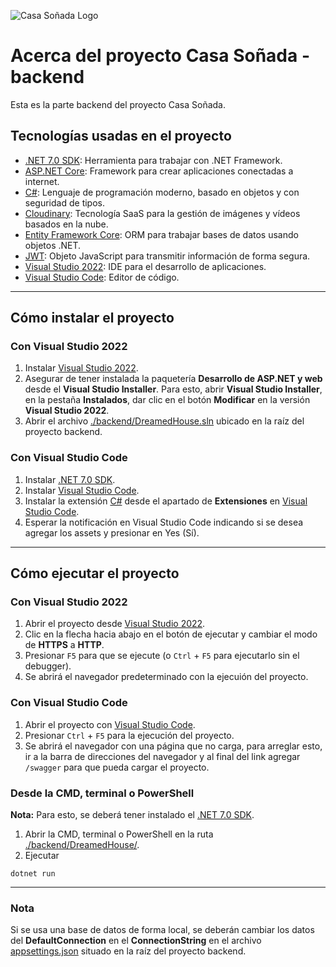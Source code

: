 ![Casa Soñada Logo](https://res.cloudinary.com/dnxfbzfoz/image/upload/v1705441465/sr80kwrayzimxr0kswvs.png)

# Acerca del proyecto Casa Soñada - backend

Esta es la parte backend del proyecto Casa Soñada.

## Tecnologías usadas en el proyecto

- [.NET 7.0 SDK](https://dotnet.microsoft.com/en-us/download): Herramienta para trabajar con .NET Framework.
- [ASP.NET Core](https://learn.microsoft.com/en-us/aspnet/core/introduction-to-aspnet-core?view=aspnetcore-7.0): Framework para crear aplicaciones conectadas a internet.
- [C#](https://learn.microsoft.com/en-us/dotnet/csharp/): Lenguaje de programación moderno, basado en objetos y con seguridad de tipos.
- [Cloudinary](https://cloudinary.com/): Tecnología SaaS para la gestión de imágenes y vídeos basados en la nube.
- [Entity Framework Core](https://learn.microsoft.com/en-us/ef/core/): ORM para trabajar bases de datos usando objetos .NET.
- [JWT](https://jwt.io/): Objeto JavaScript para transmitir información de forma segura.
- [Visual Studio 2022](https://visualstudio.microsoft.com/vs/): IDE para el desarrollo de aplicaciones.
- [Visual Studio Code](https://code.visualstudio.com/): Editor de código.

---

## Cómo instalar el proyecto

### Con Visual Studio 2022

1. Instalar [Visual Studio 2022](https://visualstudio.microsoft.com/vs/).
2. Asegurar de tener instalada la paquetería **Desarrollo de ASP.NET y web** desde el **Visual Studio Installer**. Para esto, abrir **Visual Studio Installer**, en la pestaña **Instalados**, dar clic en el botón **Modificar** en la versión **Visual Studio 2022**.
3. Abrir el archivo [./backend/DreamedHouse.sln](https://github.com/joshcast777/dreamed-house-project/blob/main/backend/DreamedHouse.sln) ubicado en la raíz del proyecto backend.

### Con Visual Studio Code

1. Instalar [.NET 7.0 SDK](https://dotnet.microsoft.com/en-us/download).
2. Instalar [Visual Studio Code](https://code.visualstudio.com/).
3. Instalar la extensión [C#](https://learn.microsoft.com/en-us/dotnet/csharp/) desde el apartado de **Extensiones** en [Visual Studio Code](https://code.visualstudio.com/).
4. Esperar la notificación en Visual Studio Code indicando si se desea agregar los assets y presionar en Yes (Sí).

---

## Cómo ejecutar el proyecto

### Con Visual Studio 2022

1. Abrir el proyecto desde [Visual Studio 2022](https://visualstudio.microsoft.com/vs/).
2. Clic en la flecha hacia abajo en el botón de ejecutar y cambiar el modo de **HTTPS** a **HTTP**.
3. Presionar `F5` para que se ejecute (o `Ctrl` + `F5` para ejecutarlo sin el debugger).
4. Se abrirá el navegador predeterminado con la ejecuión del proyecto.

### Con Visual Studio Code

1. Abrir el proyecto con [Visual Studio Code](https://code.visualstudio.com/).
2. Presionar `Ctrl` + `F5` para la ejecución del proyecto.
3. Se abrirá el navegador con una página que no carga, para arreglar esto, ir a la barra de direcciones del navegador y al final del link agregar `/swagger` para que pueda cargar el proyecto.

### Desde la CMD, terminal o PowerShell

**Nota:** Para esto, se deberá tener instalado el [.NET 7.0 SDK](https://dotnet.microsoft.com/en-us/download).

1. Abrir la CMD, terminal o PowerShell en la ruta [./backend/DreamedHouse/](https://github.com/joshcast777/dreamed-house-project/tree/main/backend/DreamedHouse).
2. Ejecutar

```shell
dotnet run
```

---

### Nota

Si se usa una base de datos de forma local, se deberán cambiar los datos del **DefaultConnection** en el **ConnectionString** en el archivo [appsettings.json](https://github.com/joshcast777/dreamed-house-project/blob/main/backend/DreamedHouse/appsettings.json) situado en la raíz del proyecto backend.
